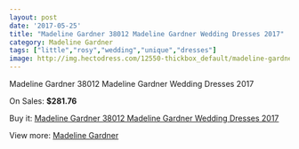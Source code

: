 ```yaml
---
layout: post
date: '2017-05-25'
title: "Madeline Gardner 38012 Madeline Gardner Wedding Dresses 2017"
category: Madeline Gardner
tags: ["little","rosy","wedding","unique","dresses"]
image: http://img.hectodress.com/12550-thickbox_default/madeline-gardner-38012-madeline-gardner-wedding-dresses-2013.jpg
---
```

Madeline Gardner 38012 Madeline Gardner Wedding Dresses 2017

On Sales: **$281.76**
<a href="https://www.hectodress.com/madeline-gardner/6161-madeline-gardner-38012-madeline-gardner-wedding-dresses-2013.html"><amp-img layout="responsive" width="600" height="600" src="//img.hectodress.com/12550-thickbox_default/madeline-gardner-38012-madeline-gardner-wedding-dresses-2013.jpg" alt="Madeline Gardner 38012 Madeline Gardner Wedding Dresses 2017 0" /></a>
<a href="https://www.hectodress.com/madeline-gardner/6161-madeline-gardner-38012-madeline-gardner-wedding-dresses-2013.html"><amp-img layout="responsive" width="600" height="600" src="//img.hectodress.com/12552-thickbox_default/madeline-gardner-38012-madeline-gardner-wedding-dresses-2013.jpg" alt="Madeline Gardner 38012 Madeline Gardner Wedding Dresses 2017 1" /></a>
<a href="https://www.hectodress.com/madeline-gardner/6161-madeline-gardner-38012-madeline-gardner-wedding-dresses-2013.html"><amp-img layout="responsive" width="600" height="600" src="//img.hectodress.com/12551-thickbox_default/madeline-gardner-38012-madeline-gardner-wedding-dresses-2013.jpg" alt="Madeline Gardner 38012 Madeline Gardner Wedding Dresses 2017 2" /></a>

Buy it: [Madeline Gardner 38012 Madeline Gardner Wedding Dresses 2017](https://www.hectodress.com/madeline-gardner/6161-madeline-gardner-38012-madeline-gardner-wedding-dresses-2013.html "Madeline Gardner 38012 Madeline Gardner Wedding Dresses 2017")

View more: [Madeline Gardner](https://www.hectodress.com/107-madeline-gardner "Madeline Gardner")
